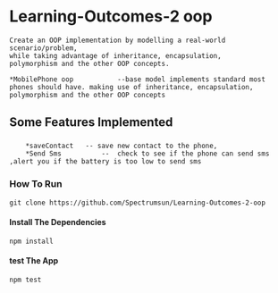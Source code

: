 # Learning-Outcomes-2 oop 

	Create an OOP implementation by modelling a real-world scenario/problem, 
	while taking advantage of inheritance, encapsulation, 
	polymorphism and the other OOP concepts.
    
    *MobilePhone oop           --base model implements standard most phones should have. making use of inheritance, encapsulation, polymorphism and the other OOP concepts
   


## Some Features Implemented

###   
        *saveContact   -- save new contact to the phone, 
        *Send Sms          --  check to see if the phone can send sms ,alert you if the battery is too low to send sms
            


### How To Run

 ``` git clone https://github.com/Spectrumsun/Learning-Outcomes-2-oop ```

#### Install The Dependencies

``` npm install ```

#### test The App

  ``` npm test ```


